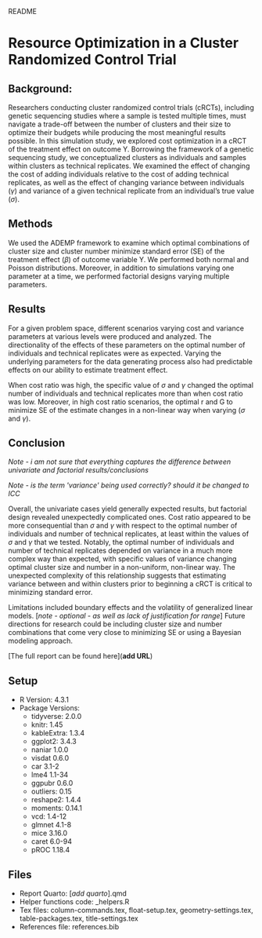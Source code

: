 README

# Resource Optimization in a Cluster Randomized Control Trial

## Background: 
Researchers conducting cluster randomized control trials (cRCTs), including genetic sequencing studies where a sample is tested multiple times, must navigate a trade-off between the number of clusters and their size to optimize their budgets while producing the most meaningful results possible. In this simulation study, we explored cost optimization in a cRCT of the treatment effect on outcome Y. Borrowing the framework of a genetic sequencing study, we conceptualized clusters as individuals and samples within clusters as technical replicates. We examined the effect of changing the cost of adding individuals relative to the cost of adding technical replicates, as well as the effect of changing variance between individuals ($\gamma$) and variance of a given technical replicate from an individual’s true value ($\sigma$). 

## Methods
We used the ADEMP framework to examine which optimal combinations of cluster size and cluster number minimize standard error (SE) of the treatment effect ($\beta$) of outcome variable Y. We performed both normal and Poisson distributions. Moreover, in addition to simulations varying one parameter at a time, we performed factorial designs varying multiple parameters. 

## Results 

For a given problem space, different scenarios varying cost and variance parameters at various levels were produced and analyzed. The directionality of the effects of these parameters on the optimal number of individuals and technical replicates were as expected. Varying the underlying parameters for the data generating process also had predictable effects on our ability to estimate treatment effect.  

When cost ratio was high, the specific value of $\sigma$ and $\gamma$ changed the optimal number of individuals and technical replicates more than when cost ratio was low. Moreover, in high cost ratio scenarios, the optimal r and G to minimize SE of the estimate changes in a non-linear way when varying ($\sigma$ and $\gamma$).

## Conclusion 

*Note - i am not sure that everything captures the difference between univariate and factorial results/conclusions*

*Note - is the term 'variance' being used correctly? should it be changed to ICC*

Overall, the univariate cases yield generally expected results, but factorial design revealed unexpectedly complicated ones. Cost ratio appeared to be more consequential than $\sigma$ and $\gamma$ with respect to the optimal number of individuals and number of technical replicates, at least within the values of $\sigma$ and $\gamma$ that we tested. 
Notably, the optimal number of individuals and number of technical replicates depended on variance in a much more complex way than expected, with specific values of variance changing optimal cluster size and number in a non-uniform, non-linear way. The unexpected complexity of this relationship suggests that estimating variance between and within clusters prior to beginning a cRCT is critical to minimizing standard error. 

Limitations included boundary effects and the volatility of generalized linear models. [*note - optional - as well as lack of justification for range*] Future directions for research could be including cluster size and number combinations that come very close to minimizing SE or using a Bayesian modeling approach.


[The full report can be found here](**add URL**)


## Setup

- R Version: 4.3.1
- Package Versions:
   - tidyverse: 2.0.0
   - knitr: 1.45
   - kableExtra: 1.3.4
   - ggplot2: 3.4.3
   - naniar 1.0.0
   - visdat 0.6.0
   - car 3.1-2
   - lme4 1.1-34
   - ggpubr 0.6.0
   - outliers: 0.15
   - reshape2: 1.4.4
   - moments: 0.14.1
   - vcd: 1.4-12
   - glmnet 4.1-8
   - mice 3.16.0
   - caret 6.0-94
   - pROC 1.18.4

## Files

- Report Quarto: [*add quarto*].qmd
- Helper functions code: _helpers.R
- Tex files: column-commands.tex, float-setup.tex, geometry-settings.tex, table-packages.tex, title-settings.tex
- References file: references.bib